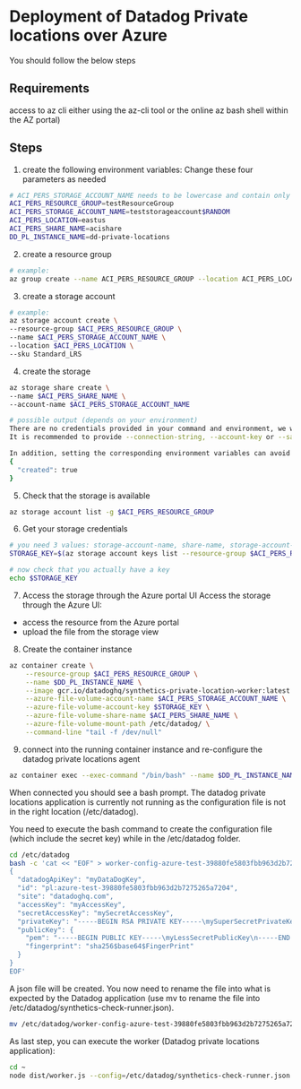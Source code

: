 # Deployment of Datadog Private locations over Azure

You should follow the below steps

## Requirements

access to az cli either using the az-cli tool or the online az bash shell within the AZ portal)

## Steps

1. create the following environment variables:
Change these four parameters as needed

```bash
# ACI_PERS_STORAGE_ACCOUNT_NAME needs to be lowercase and contain only numbers and letters and between 3 and 24 characters
ACI_PERS_RESOURCE_GROUP=testResourceGroup
ACI_PERS_STORAGE_ACCOUNT_NAME=teststorageaccount$RANDOM
ACI_PERS_LOCATION=eastus
ACI_PERS_SHARE_NAME=acishare
DD_PL_INSTANCE_NAME=dd-private-locations
```

2. create a resource group

```bash
# example: 
az group create --name ACI_PERS_RESOURCE_GROUP --location ACI_PERS_LOCATION
```

3. create a storage account

```bash
# example:
az storage account create \
--resource-group $ACI_PERS_RESOURCE_GROUP \
--name $ACI_PERS_STORAGE_ACCOUNT_NAME \
--location $ACI_PERS_LOCATION \
--sku Standard_LRS
```
4. create the storage

```bash
az storage share create \
--name $ACI_PERS_SHARE_NAME \
--account-name $ACI_PERS_STORAGE_ACCOUNT_NAME

# possible output (depends on your environment)
There are no credentials provided in your command and environment, we will query for account key for your storage account.
It is recommended to provide --connection-string, --account-key or --sas-token in your command as credentials.

In addition, setting the corresponding environment variables can avoid inputting credentials in your command. Please use --help to get more information about environment variable usage.
{
  "created": true
}
```

5. Check that the storage is available

```bash
az storage account list -g $ACI_PERS_RESOURCE_GROUP
```

6. Get your storage credentials

```bash
# you need 3 values: storage-account-name, share-name, storage-account-key
STORAGE_KEY=$(az storage account keys list --resource-group $ACI_PERS_RESOURCE_GROUP --account-name $ACI_PERS_STORAGE_ACCOUNT_NAME --query "[0].value" --output tsv)

# now check that you actually have a key
echo $STORAGE_KEY
```

7. Access the storage through the Azure portal UI
Access the storage through the Azure UI:
- access the resource from the Azure portal
- upload the file from the storage view

8. Create the container instance

```bash
az container create \
    --resource-group $ACI_PERS_RESOURCE_GROUP \
    --name $DD_PL_INSTANCE_NAME \
    --image gcr.io/datadoghq/synthetics-private-location-worker:latest \
    --azure-file-volume-account-name $ACI_PERS_STORAGE_ACCOUNT_NAME \
    --azure-file-volume-account-key $STORAGE_KEY \
    --azure-file-volume-share-name $ACI_PERS_SHARE_NAME \
    --azure-file-volume-mount-path /etc/datadog/ \
    --command-line "tail -f /dev/null"
```

9. connect into the running container instance and re-configure the datadog private locations agent

```bash
az container exec --exec-command "/bin/bash" --name $DD_PL_INSTANCE_NAME --resource-group $ACI_PERS_RESOURCE_GROUP
```

When connected you should see a bash prompt. The datadog private locations application is currently not running as the configuration file is not in the right location (/etc/datadog).

You need to execute the bash command to create the configuration file (which include the secret key) while in the /etc/datadog folder.

```bash
cd /etc/datadog
bash -c 'cat << "EOF" > worker-config-azure-test-39880fe5803fbb963d2b7275265a7204.json
{
  "datadogApiKey": "myDataDogKey",
  "id": "pl:azure-test-39880fe5803fbb963d2b7275265a7204",
  "site": "datadoghq.com",
  "accessKey": "myAccessKey",
  "secretAccessKey": "mySecretAccessKey",
  "privateKey": "-----BEGIN RSA PRIVATE KEY-----\mySuperSecretPrivateKey\n-----END RSA PRIVATE KEY-----",
  "publicKey": {
    "pem": "-----BEGIN PUBLIC KEY-----\myLessSecretPublicKey\n-----END PUBLIC KEY-----\n",
    "fingerprint": "sha256$base64$FingerPrint"
  }
}
EOF'
```

A json file will be created. You now need to rename the file into what is expected by the Datadog application (use mv to rename the file into /etc/datadog/synthetics-check-runner.json).

```bash
mv /etc/datadog/worker-config-azure-test-39880fe5803fbb963d2b7275265a7204.json /etc/datadog/synthetics-check-runner.json
```

As last step, you can execute the worker (Datadog private locations application):

```bash
cd ~
node dist/worker.js --config=/etc/datadog/synthetics-check-runner.json
```